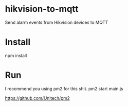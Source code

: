 # hikvision-to-mqtt
Send alarm events from Hikvision devices to MQTT

# Install
npm install

# Run
I recommend you using pm2 for this shit.
pm2 start main.js

https://github.com/Unitech/pm2

